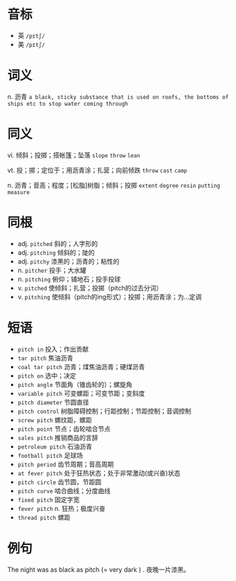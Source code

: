 # 音标

- 英 `/pɪtʃ/`
- 美 `/pɪtʃ/`

# 词义

n. 沥青
`a black, sticky substance that is used on roofs, the bottoms of ships etc to stop water coming through`

# 同义

vi. 倾斜；投掷；搭帐篷；坠落
`slope` `throw` `lean`

vt. 投；掷；定位于；用沥青涂；扎营；向前倾跌
`throw` `cast` `camp`

n. 沥青；音高；程度；[松脂]树脂；倾斜；投掷
`extent` `degree` `resin` `putting` `measure`

# 同根

- adj. `pitched` 斜的；人字形的
- adj. `pitching` 倾斜的；陡的
- adj. `pitchy` 漆黑的；沥青的；粘性的
- n. `pitcher` 投手；大水罐
- n. `pitching` 俯仰；铺地石；投手投球
- v. `pitched` 使倾斜；扎营；投掷（pitch的过去分词）
- v. `pitching` 使倾斜（pitch的ing形式）；投掷；用沥青涂；为…定调

# 短语

- `pitch in` 投入；作出贡献
- `tar pitch` 焦油沥青
- `coal tar pitch` 沥青；煤焦油沥青；硬煤沥青
- `pitch on` 选中；决定
- `pitch angle` 节面角（锥齿轮的）；螺旋角
- `variable pitch` 可变螺距；可变节距；变斜度
- `pitch diameter` 节圆直径
- `pitch control` 树脂障碍控制；行距控制；节距控制；音调控制
- `screw pitch` 螺纹距，螺距
- `pitch point` 节点；齿轮啮合节点
- `sales pitch` 推销商品的言辞
- `petroleum pitch` 石油沥青
- `football pitch` 足球场
- `pitch period` 齿节周期；音高周期
- `at fever pitch` 处于狂热状态；处于非常激动(或兴奋)状态
- `pitch circle` 齿节圆，节距圆
- `pitch curve` 啮合曲线；分度曲线
- `fixed pitch` 固定字宽
- `fever pitch` n. 狂热；极度兴奋
- `thread pitch` 螺距

# 例句

The night was as black as pitch (= very dark ) .
夜晚一片漆黑。


